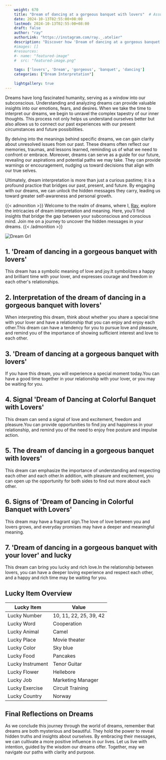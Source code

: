 ```yaml
---
    weight: 670
    title: "Dream of dancing at a gorgeous banquet with lovers"  # Assuming 'title' column exists
    date: 2024-10-13T02:55:00+08:00
    lastmod: 2024-10-13T02:55:00+08:00
    draft: false
    author: "ray"
    authorLink: "https://instagram.com/ray._.atelier"
    description: "Discover how 'Dream of dancing at a gorgeous banquet with lovers' can interpret your future and uncover its significant meanings in your life."
    #images: []
    #resources:
    #- name: "featured-image"
    #  src: "featured-image.png"
    
    tags: ['lovers', 'Dream', 'gorgeous', 'banquet', 'dancing']
    categories: ["Dream Interpretation"]
    
    lightgallery: true
---
```

    
Dreams have long fascinated humanity, serving as a window into our subconscious. Understanding and analyzing dreams can provide valuable insights into our emotions, fears, and desires. When we take the time to interpret our dreams, we begin to unravel the complex tapestry of our inner thoughts. This process not only helps us understand ourselves better but also allows us to connect our past experiences with our present circumstances and future possibilities.

By delving into the meanings behind specific dreams, we can gain clarity about unresolved issues from our past. These dreams often reflect our memories, traumas, and lessons learned, reminding us of what we need to confront or embrace. Moreover, dreams can serve as a guide for our future, revealing our aspirations and potential paths we may take. They can provide warnings or encouragement, nudging us toward decisions that align with our true selves.

Ultimately, dream interpretation is more than just a curious pastime; it is a profound practice that bridges our past, present, and future. By engaging with our dreams, we can unlock the hidden messages they carry, leading us toward greater self-awareness and personal growth.

{{< admonition >}}
Welcome to the realm of dreams, where I, [Ray](https://instagram.com/ray._.atelier), explore the intricacies of dream interpretation and meaning. Here, you’ll find insights that bridge the gap between your subconscious and conscious mind. Join me on a journey to uncover the hidden messages in your dreams.
{{< /admonition >}}

![Dream Grl](https://cdn.pixabay.com/photo/2017/11/02/03/35/gothic-2910057_1280.jpg "Dream Grl")

## 1. 'Dream of dancing in a gorgeous banquet with lovers'
This dream has a symbolic meaning of love and joy.It symbolizes a happy and brilliant time with your lover, and expresses courage and freedom in each other's relationships.

## 2. Interpretation of the dream of dancing in a gorgeous banquet with lovers'
When interpreting this dream, think about whether you share a special time with your lover and have a relationship that you can enjoy and enjoy each other.This dream can have a tendency for you to pursue love and pleasure, and remind you of the importance of showing sufficient interest and love to each other.

## 3. 'Dream of dancing at a gorgeous banquet with lovers'
If you have this dream, you will experience a special moment today.You can have a good time together in your relationship with your lover, or you may be waiting for you.

## 4. Signal 'Dream of Dancing at Colorful Banquet with Lovers'
This dream can send a signal of love and excitement, freedom and pleasure.You can provide opportunities to find joy and happiness in your relationship, and remind you of the need to enjoy free posture and impulse action.

## 5. The dream of dancing in a gorgeous banquet with lovers'
This dream can emphasize the importance of understanding and respecting each other and each other.In addition, with pleasure and excitement, you can open up the opportunity for both sides to find out more about each other.

## 6. Signs of 'Dream of Dancing in Colorful Banquet with Lovers'
This dream may have a fragrant sign.The love of love between you and lovers grows, and everyday promises may have a deeper and meaningful meaning.

## 7. 'Dream of dancing in a gorgeous banquet with your lover' and lucky
This dream can bring you lucky and rich love.In the relationship between lovers, you can have a deeper loving experience and respect each other, and a happy and rich time may be waiting for you.

## Lucky Item Overview
| Lucky Item          | Value              |
|---------------|--------------------|
| Lucky Number        | 10, 11, 22, 25, 39, 42  |
| Lucky Word          | Cooperation |
| Lucky Animal        | Camel |
| Lucky Place         | Movie theater     |
| Lucky Color         | Sky blue     |
| Lucky Food          | Pancakes      |
| Lucky Instrument    | Tenor Guitar |
| Lucky Flower        | Hellebore    |
| Lucky Job           | Marketing Manager       |
| Lucky Exercise      | Circuit Training  |
| Lucky Country       | Norway    |


##  Final Reflections on Dreams

As we conclude this journey through the world of dreams, remember that dreams are both mysterious and beautiful. They hold the power to reveal hidden truths and insights about ourselves. By embracing their messages, we can cultivate a more positive influence in our lives. Let us live with intention, guided by the wisdom our dreams offer. Together, may we navigate our paths with clarity and purpose.
